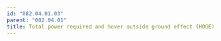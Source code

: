 ```yaml
---
id: "082.04.01.03"
parent: "082.04.01"
title: Total power required and hover outside ground effect (HOGE)
---
```

